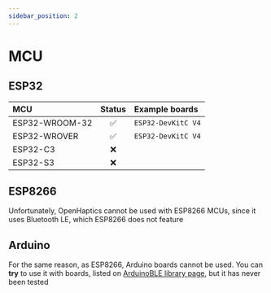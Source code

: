 ```yaml
---
sidebar_position: 2
---
```


# MCU

## ESP32

| MCU                  | Status       | Example boards     |
| :------------------- | :----------: | :----------------- |
| ESP32-WROOM-32       | ✅            | `ESP32-DevKitC V4` |
| ESP32-WROVER         | ✅            | `ESP32-DevKitC V4` |
| ESP32-C3             | ❌            |                    |
| ESP32-S3             | ❌            |                    |

## ESP8266

Unfortunately, OpenHaptics cannot be used with ESP8266 MCUs, since it uses Bluetooth LE, which ESP8266 does not feature

## Arduino

For the same reason, as ESP8266, Arduino boards cannot be used. You can **try** to use it with boards, listed on [ArduinoBLE library page](https://www.arduino.cc/reference/en/libraries/arduinoble/), but it has never been tested